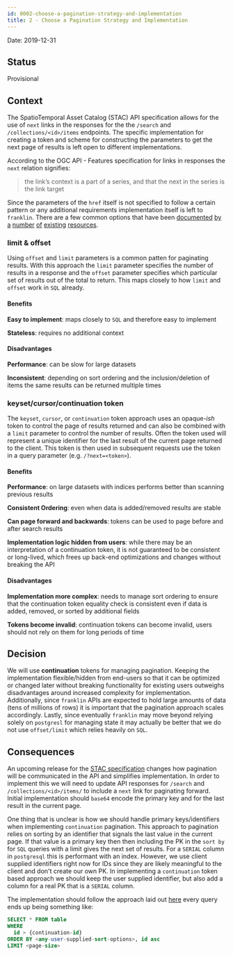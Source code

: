 ```yaml
---
id: 0002-choose-a-pagination-strategy-and-implementation
title: 2 - Choose a Pagination Strategy and Implementation
---
```

Date: 2019-12-31

## Status

Provisional

## Context

The SpatioTemporal Asset Catalog (STAC) API specification allows for the use of `next` links in the responses for the the
`/search` and `/collections/<id>/items` endpoints. The specific implementation for creating a token and scheme for constructing
the parameters to get the next page of results is left open to different implementations.

According to the OGC API - Features specification for links in responses the `next` relation signifies:
> the link’s context is a part of a series, and that the next in the series is the link target 

Since the parameters of the `href` itself is not specified to follow a certain pattern or any additional requirements 
implementation itself is left to `franklin`. There are a few common options that have been [documented](https://www.moesif.com/blog/technical/api-design/REST-API-Design-Filtering-Sorting-and-Pagination/) [by](https://nordicapis.com/everything-you-need-to-know-about-api-pagination/) [a](https://phauer.com/2015/restful-api-design-best-practices/) [number](https://phauer.com/2018/web-api-pagination-timestamp-id-continuation-token/) [of](https://developers.facebook.com/docs/graph-api/using-graph-api/#paging) 
[existing](https://developer.github.com/v3/#pagination) [resources](https://developer.spotify.com/documentation/web-api/reference/object-model/#paging-object).

### limit & offset

Using `offset` and `limit` parameters is a common patten for paginating results. With this approach the `limit` 
parameter specifies the number of results in a response and the `offset` parameter specifies which particular set of 
results out of the total to return. This maps closely to how `limit` and `offset` work in `SQL` already.

#### Benefits

**Easy to implement**: maps closely to `SQL` and therefore easy to implement

**Stateless**: requires no additional context

#### Disadvantages

**Performance**: can be slow for large datasets

**Inconsistent**: depending on sort ordering and the inclusion/deletion of items the same results can be returned multiple times

### keyset/cursor/continuation token

The `keyset`, `cursor`, or `continuation` token approach uses an opaque-*ish* token to control the page of results 
returned and can also be combined with a `limit` parameter to control the number of results. Often the token used will 
represent a unique identifier for the last result of the current page returned to the client. This token is then used in
subsequent requests use the token in a query parameter (e.g. `/?next=<token>`).

#### Benefits

**Performance**: on large datasets with indices performs better than scanning previous results

**Consistent Ordering**: even when data is added/removed results are stable

**Can page forward and backwards**: tokens can be used to page before and after search results

**Implementation logic hidden from users**: while there may be an interpretation of a continuation token, it is not
guaranteed to be consistent or long-lived, which frees up back-end optimizations and changes without breaking the API

#### Disadvantages
**Implementation more complex**: needs to manage sort ordering to ensure that the continuation token equality check is
consistent even if data is added, removed, or sorted by additional fields

**Tokens become invalid**: continuation tokens can become invalid, users should not rely on them for long periods of 
time

## Decision

We will use **continuation** tokens for managing pagination. Keeping the implementation flexible/hidden
from end-users so that it can be optimized or changed later without breaking functionality for existing users outweighs
disadvantages around increased complexity for implementation. Additionally, since `franklin` APIs are expected to hold 
large amounts of data (tens of millions of rows) it is important that the pagination approach scales accordingly.
Lastly, since eventually `franklin` may move beyond relying solely on `postgresl` for managing state it may actually be
better that we do not use `offset/limit` which relies heavily on `SQL`. 

## Consequences

An upcoming release for the [STAC specification](https://github.com/radiantearth/stac-spec/blob/dev/CHANGELOG.md#changed) 
changes how pagination will be communicated in the API and simplifies implementation. In order to implement this we will 
need to update API responses for `/search` and `/collections/<id>/items/` to include a `next` link for
paginating forward. Initial implementation should `base64` encode the primary key and for the last result in the current
page.

One thing that is unclear is how we should handle primary keys/identifiers when implementing `continuation` pagination.
This approach to pagination relies on sorting by an identifier that signals the last value in the current page. If that 
value is a primary key then then including the PK in the `sort by` for `SQL` queries with a limit gives the next set of 
results. For a `SERIAL` column in `postgresql` this is performant with an index. However, we use client supplied 
identifiers right now for IDs since they are likely meaningful to the client and don't create our own PK. In 
implementing a `continuation` token based approach we should keep the user supplied identifier, but also add a column 
for a real PK that is a `SERIAL` column.

The implementation should follow the approach laid out [here](https://phauer.com/2018/web-api-pagination-timestamp-id-continuation-token/) 
every query ends up being something like:

```SQL
SELECT * FROM table
WHERE 
  id > {continuation-id} 
ORDER BY <any-user-supplied-sort-options>, id asc
LIMIT <page-size>
```
